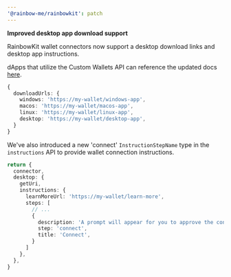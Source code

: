 ```yaml
---
'@rainbow-me/rainbowkit': patch
---
```


**Improved desktop app download support**

RainbowKit wallet connectors now support a desktop download links and desktop
app instructions.

dApps that utilize the Custom Wallets API can reference the updated docs [here](https://www.rainbowkit.com/docs/custom-wallets).

```ts
{
  downloadUrls: {
    windows: 'https://my-wallet/windows-app',
    macos: 'https://my-wallet/macos-app',
    linux: 'https://my-wallet/linux-app',
    desktop: 'https://my-wallet/desktop-app',
  }
}
```

We've also introduced a new 'connect' `InstructionStepName` type in the `instructions` API to provide wallet connection instructions.

```ts
return {
  connector,
  desktop: {
    getUri,
    instructions: {
      learnMoreUrl: 'https://my-wallet/learn-more',
      steps: [
        // ...
        {
          description: 'A prompt will appear for you to approve the connection to My Wallet.'
          step: 'connect',
          title: 'Connect',
        }
      ]
    },
  },
}
```
